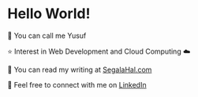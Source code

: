 # Hello World!

:wave: You can call me Yusuf

:star: Interest in Web Development and Cloud Computing :cloud:

:pencil: You can read my writing at [SegalaHal.com](https://segalahal.com) 

:paperclip: Feel free to connect with me on [LinkedIn](https://www.linkedin.com/in/yusuf-sugiono-04b613185/)
